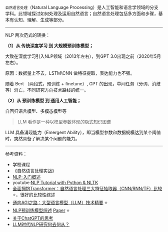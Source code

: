 
`自然语言处理`（Natural Language Processing）是人工智能和语言学领域的分支学科。此领域探讨如何处理及运用自然语言；自然语言处理包括多方面和步骤，基本有认知、理解、生成等部分。

-------------------

NLP 两次范式的转换：

**（1）从 传统深度学习 到 大规模预训练模型；**

大致在深度学习引入NLP领域（2013年左右），到GPT 3.0出现之前（2020年5月左右）。

原因：数据量上不去，LSTM\CNN 做特征提取，表达能力也不强。

随着 Bert （两段式，预训练 + finetune）, GPT 的出现，中间任务（分词、消歧等）消亡，不同研究方向技术路线的统一。


**（2）从 预训练模型 到 通用人工智能；**

自回归语言模型、多模态模型等

> LLM 看作是一种以模型参数体现的隐式知识图谱

LLM 具备涌现能力（Emergent Ability），即当模型参数和数据规模达到某个阈值时，突然具备了解决某个问题的能力。

--------------------

参考资料：
- 学校课程
- 《自然语言处理实战》
- [NLP-入门概述](https://easyai.tech/ai-definition/nlp/)
- youtube:[NLP Tutorial with Python & NLTK](https://www.youtube.com/watch?v=X2vAabgKiuM)
- [全面拥抱Transformer：自然语言处理三大特征抽取器（CNN/RNN/TF）比较](https://zhuanlan.zhihu.com/p/54743941) ⭐️，很好的比较性综述
- [通向AGI之路：大型语言模型（LLM）技术精要](https://zhuanlan.zhihu.com/p/597586623) ⭐️
- [NLP预训练模型综述](https://blog.csdn.net/Raina_qing/article/details/106374584) [Paper](https://arxiv.org/abs/2003.08271) ⭐️
- [关于ChatGPT的思考](http://fancyerii.github.io/2023/02/20/about-chatgpt/)
- [LLM时代NLP研究何去何从？](https://mp.weixin.qq.com/s/6hP3Ra2_gq9JYBIjCzeU3g)